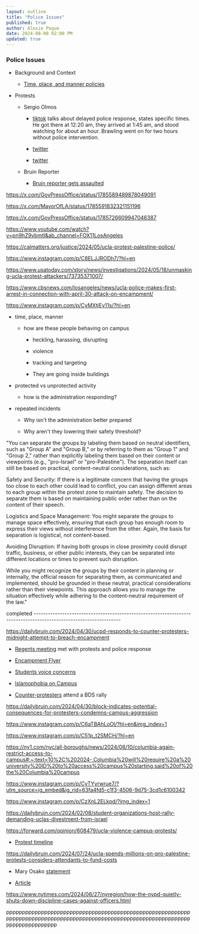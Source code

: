 ```yaml
---
layout: outline
title: "Police Issues"
published: true
author: Alexie Pogue
date: 2024-08-08 02:00 PM
updated: true
---
```


### Police Issues

- Background and Context

	

	- [Time, place, and manner policies](https://sole.ucla.edu/file/4efd2db6-2863-447e-acb3-ca109fa5b33c)

	



	

	

	









- Protests 

	- Sergio Olmos 

		- [tiktok](https://www.tiktok.com/t/ZTNs1PfNg/) talks about delayed police response, states specific times. He got there at 12:20 am, they arrived at 1:45 am, and stood watching for about an hour. Brawling went on for two hours without police intervention. 

		- [twitter](https://twitter.com/MrOlmos/status/1785600611326763059?ref_src=twsrc%5Etfw%7Ctwcamp%5Etweetembed%7Ctwterm%5E1785600611326763059%7Ctwgr%5E2db7b041a9d18a0006d25a41759e7877cf043ff8%7Ctwcon%5Es1_&ref_url=http%3A%2F%2F127.0.0.1%3A4000%2F2024%2F05%2F30%2FIn-the-Aftermath-of-the-Protest-Events-People-Should-be-Talking-and-UCLA-Needs-to-Come-to-the-Table%2F)

		- [twitter](https://twitter.com/i/status/1790143954245370107)


	- Bruin Reporter

		- [Bruin reporter gets assaulted](https://x.com/loisbeckett/status/1785843179801153865?ref_src=twsrc%5Etfw%7Ctwcamp%5Etweetembed%7Ctwterm%5E1785843179801153865%7Ctwgr%5E2db7b041a9d18a0006d25a41759e7877cf043ff8%7Ctwcon%5Es1_&ref_url=http%3A%2F%2F127.0.0.1%3A4000%2F2024%2F05%2F30%2FIn-the-Aftermath-of-the-Protest-Events-People-Should-be-Talking-and-UCLA-Needs-to-Come-to-the-Table%2F)















https://x.com/GovPressOffice/status/1785589489878049091

https://x.com/MayorOfLA/status/1785591832321151196

https://x.com/GovPressOffice/status/1785726609947046387

https://www.youtube.com/watch?v=pn9hZ9vbmtI&ab_channel=FOX11LosAngeles

https://calmatters.org/justice/2024/05/ucla-protest-palestine-police/

https://www.instagram.com/p/C8ELJJRODh7/?hl=en


https://www.usatoday.com/story/news/investigations/2024/05/18/unmasking-ucla-protest-attackers/73735371007/

https://www.cbsnews.com/losangeles/news/ucla-police-makes-first-arrest-in-connection-with-april-30-attack-on-encampment/

https://www.instagram.com/p/CyMXtjEy11s/?hl=en










- time, place, manner

	- how are these people behaving on campus

		- heckling, harassing, disrupting 

		- violence

		- tracking and targeting

		- They are going inside buildings 

- protected vs unprotected activity 

	- how is the administration responding? 

- repeated incidents 

	- Why isn't the administration better prepared

	- Why aren't they lowering their safety threshold? 

 



"You can separate the groups by labeling them based on neutral identifiers, such as "Group A" and "Group B," or by referring to them as "Group 1" and "Group 2," rather than explicitly labeling them based on their content or viewpoints (e.g., "pro-Israel" or "pro-Palestine"). The separation itself can still be based on practical, content-neutral considerations, such as:

Safety and Security: If there is a legitimate concern that having the groups too close to each other could lead to conflict, you can assign different areas to each group within the protest zone to maintain safety. The decision to separate them is based on maintaining public order rather than on the content of their speech.

Logistics and Space Management: You might separate the groups to manage space effectively, ensuring that each group has enough room to express their views without interference from the other. Again, the basis for separation is logistical, not content-based.

Avoiding Disruption: If having both groups in close proximity could disrupt traffic, business, or other public interests, they can be separated into different locations or times to prevent such disruption.

While you might recognize the groups by their content in planning or internally, the official reason for separating them, as communicated and implemented, should be grounded in these neutral, practical considerations rather than their viewpoints. This approach allows you to manage the situation effectively while adhering to the content-neutral requirement of the law."







completed ------------------------------------------------------------------------------------------------------------------



https://dailybruin.com/2024/04/30/ucpd-responds-to-counter-protesters-midnight-attempt-to-breach-encampment

- [Regents meeting](https://dailybruin.com/2024/03/20/protesters-sit-in-at-luskin-conference-center-ahead-of-uc-regents-vote-on-item-j1) met with protests and police response 

- [Encampment Flyer](https://drive.google.com/file/d/1dmqAjbGiet8_PGS5cG632mjvPVt3geq5/view)

- [Students voice concerns](https://dailybruin.com/2023/11/19/students-voice-worries-over-islamophobia-on-ucla-campus)

- [Islamophobia on Campus](https://www.reddit.com/r/ucla/comments/17k6sx8/islamophobes_on_campus/)

- [Counter-protesters](https://dailybruin.com/2024/02/08/student-organizations-host-rally-demanding-uclas-divestment-from-israel) attend a BDS rally

https://dailybruin.com/2024/04/30/block-indicates-potential-consequences-for-protesters-condemns-campus-aggression

https://www.instagram.com/p/C6aTBAhLoOl/?hl=en&img_index=1

https://www.instagram.com/p/C51p_t2SMCH/?hl=en

https://ny1.com/nyc/all-boroughs/news/2024/08/10/columbia-again-restrict-access-to-campus#:~:text=10%2C%202024-,Columbia%20will%20require%20a%20university%20ID%20to%20access%20campus%20starting,said%20of%20the%20Columbia%20campus

https://www.instagram.com/p/CyTYyrwrue7/?utm_source=ig_embed&ig_rid=63fa4fd5-c1f3-4506-9d75-3cd1c6100342

https://www.instagram.com/p/CzXnL2ELkpd/?img_index=1

https://dailybruin.com/2024/02/08/student-organizations-host-rally-demanding-uclas-divestment-from-israel

https://forward.com/opinion/608479/ucla-violence-campus-protests/

- [Protest timeline](https://alexiepogue.com/2024/06/20/Why-do-major-protest-related-incidents-keep-happening-at-UCLA/)

https://dailybruin.com/2024/07/24/ucla-spends-millions-on-pro-palestine-protests-considers-attendants-to-fund-costs

- Mary Osako [statement](https://newsroom.ucla.edu/ucla-statement-about-encampment-on-campus-april-26)

- [Article](https://dailybruin.com/2023/12/05/ucla-faces-scrutiny-for-safety-issues-at-protests-for-israel-palestine) 

https://www.nytimes.com/2024/06/27/nyregion/how-the-nypd-quietly-shuts-down-discipline-cases-against-officers.html




pppppppppppppppppppppppppppppppppppppppppppppppppppppppppppppppppppppppppppppppppppppppppppppppppppppppppppppppppppppppppppppppppppp